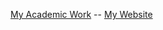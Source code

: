 [My Academic Work](https://scholar.google.com/citations?user=lFKWc8MAAAAJ&hl=en&oi=ao) -- [My Website](https://willtebbutt.github.io/)

<!--
**willtebbutt/willtebbutt** is a ✨ _special_ ✨ repository because its `README.md` (this file) appears on your GitHub profile.

Here are some ideas to get you started:

- 🔭 I’m currently working on ...
- 🌱 I’m currently learning ...
- 👯 I’m looking to collaborate on ...
- 🤔 I’m looking for help with ...
- 💬 Ask me about ...
- 📫 How to reach me: ...
- 😄 Pronouns: ...
- ⚡ Fun fact: ...
-->
